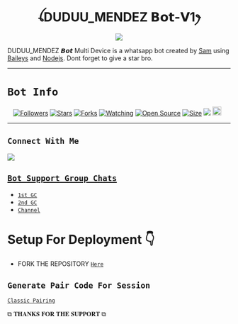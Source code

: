 

<h1 align="center">ꪶDUDUU_MENDEZ 𝗕𝗼𝘁-𝗩1ꫂ<br></h1>
<p align="center">
<img src="https://telegra.ph/file/abf6c41b862aee9d0ddec.jpg" />
</p>

<p align="center">

DUDUU_MENDEZ 𝘽𝙤𝙩 Multi Device is a whatsapp bot created by <a href="https://github.com/duduumendez2" target="_blank">Sam</a> using <a href="https://github.com/adiwajshing/Baileys" target="_blank">Baileys</a> and <a href="https://github.com/nodejs" target="_blank">Nodejs</a>. Dont forget to give a star bro.
</p>



------

# ```Bot Info```
<p align="center">
<a href="https://github.com/duduumendez2/followers"><img title="Followers" src="https://img.shields.io/github/followers/duduumendez2?color=red&style=flat-square"></a>
<a href="https://github.com/duduumendez2/DUDUU_MENDEZ-V1-BUG/stargazers/"><img title="Stars" src="https://img.shields.io/github/stars/duduumendez2/DUDUU_MENDEZ-V1-BUG?color=blue&style=flat-square"></a>
<a href="https://github.com/duduumendez2/DUDUU_MENDEZ-V1-BUG/network/members"><img title="Forks" src="https://img.shields.io/github/forks/duduumendez2/DUDUU_MENDEZ-V1-BUG?color=red&style=flat-square"></a>
<a href="https://github.com/duduumendez2/DUDUU_MENDEZ-V1-BUG/watchers"><img title="Watching" src="https://img.shields.io/github/watchers/duduumendez2/DUDUU_MENDEZ-V1-BUG?label=Watchers&color=blue&style=flat-square"></a>
<a href="https://github.com/duduumendez2/DUDUU_MENDEZ-V1-BUG"><img title="Open Source" src="https://img.shields.io/badge/Author-Mendez%20Bot%20Inc.-red?v=103"></a>
<a href="https://github.com/duduumendez2/DUDUU_MENDEZ-V1-BUG"><img title="Size" src="https://img.shields.io/github/repo-size/duduumendez2/DUDUU_MENDEZ-V1-BUG?style=flat-square&color=green"></a>
<a href="https://hits.seeyoufarm.com"><img src="https://hits.seeyoufarm.com/api/count/incr/badge.svg?url=https%3A%2F%2Fgithub.com%2duduumendez2%2FDUDUU_MENDEZ-V1-BUG&count_bg=%2379C83D&title_bg=%23555555&icon=probot.svg&icon_color=%2300FF6D&title=hits&edge_flat=false"/></a>
<a href="https://github.com/duduumendez2/DUDUU_MENDEZ-V1-BUG/graphs/commit-activity"><img height="20" src="https://img.shields.io/badge/Maintained%3F-yes-green.svg"></a>&nbsp;&nbsp;
</p>
<p align='center'>
    </p>

-------

## ```Connect With Me```
<p align="center">

<a href="https://chat.whatsapp.com/EPSGKau0IVi7J5lyOJO7Jk"><img src="https://img.shields.io/badge/WhatsApp ?style=for-the-badge&logo=whatsapp&logoColor=white&link=httpshttps://chat.whatsapp.com/EPwSGKau0IVi7J5lyOJO7Jk" /><br>


## ```Bot Support Group Chats```

- [`1st GC`](https://chat.whatsapp.com/LlCjedKuIJZD0sHYsKoTqr)
- [`2nd GC`](https://chat.whatsapp.com/LlCjedKuIJZD0sHYsKoTqr)
- [`Channel`](https://whatsapp.com/channel/0029VacgCaPKmCPGmTmrnT)



# Setup For Deployment 👇

- FORK THE REPOSITORY [`Here`](https://github.com/duduumendez2/DUDUU_MENDEZ-V1-BUG/fork)

## `Generate Pair Code For Session`

[`Classic Pairing`](https://replit.com/@pesguru02/Classic-Pairing)





 ⧉ 𝐓𝐇𝐀𝐍𝐊𝐒 𝐅𝐎𝐑 𝐓𝐇𝐄 𝐒𝐔𝐏𝐏𝐎𝐑𝐓 ⧉
